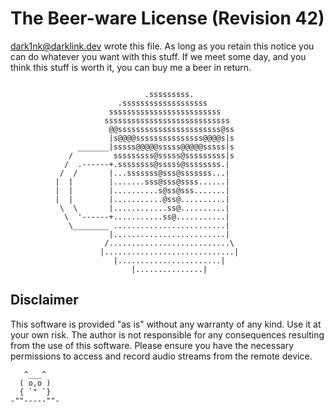 # The Beer-ware License (Revision 42)

dark1nk@darklink.dev wrote this file. As long as you retain this notice you can do whatever you want with this stuff. If we meet some day, and you think this stuff is worth it, you can buy me a beer in return.

```

                              .sssssssss.
                        .sssssssssssssssssss
                      sssssssssssssssssssssssss
                     ssssssssssssssssssssssssssss
                      @@sssssssssssssssssssssss@ss
                      |s@@@@sssssssssssssss@@@@s|s
               _______|sssss@@@@@sssss@@@@@sssss|s
             /         sssssssss@sssss@sssssssss|s
            /  .------+.ssssssss@sssss@ssssssss.|
           /  /       |...sssssss@sss@sssssss...|
          |  |        |.......sss@sss@ssss......|
          |  |        |..........s@ss@sss.......|
          |  |        |...........@ss@..........|
           \  \       |............ss@..........|
            \  '------+...........ss@...........|
             \________ .........................|
                      |.........................|
                     /...........................\
                    |.............................|
                       |.......................|
                           |...............|
```

## Disclaimer

This software is provided "as is" without any warranty of any kind. Use it at your own risk. The author is not responsible for any consequences resulting from the use of this software. Please ensure you have the necessary permissions to access and record audio streams from the remote device.

```
   ^___^
  ( o,o )
  { `" `}
-""-----""-
```

